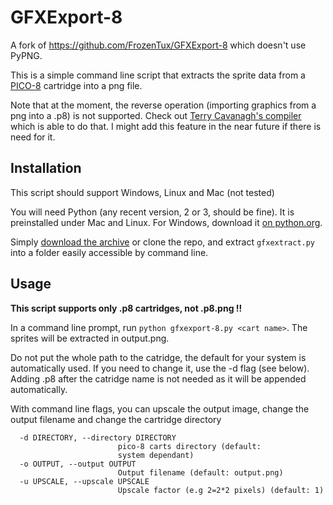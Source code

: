 # GFXExport-8

A fork of https://github.com/FrozenTux/GFXExport-8 which doesn't use PyPNG.

This is a simple command line script that extracts the sprite data from a [PICO-8](http://www.lexaloffle.com/pico-8.php) cartridge into a png file.

Note that at the moment, the reverse operation (importing graphics from a png into a .p8) is not supported. Check out [Terry Cavanagh's compiler](https://twitter.com/terrycavanagh/status/634123273299619840) which is able to do that. I might add this feature in the near future if there is need for it.

## Installation

This script should support Windows, Linux and Mac (not tested)

You will need Python (any recent version, 2 or 3, should be fine). It is preinstalled under Mac and Linux. For Windows, download it [on python.org](https://www.python.org/downloads/).

Simply [download the archive](https://github.com/FrozenTux/GFXExport-8/archive/master.zip) or clone the repo, and extract `gfxextract.py` into a folder easily accessible by command line.

## Usage

**This script supports only .p8 cartridges, not .p8.png !!**

In a command line prompt, run `python gfxexport-8.py <cart name>`. The sprites will be extracted in output.png.

Do not put the whole path to the catridge, the default for your system is automatically used. If you need to change it, use the -d flag (see below). Adding .p8 after the catridge name is not needed as it will be appended automatically.

With command line flags, you can upscale the output image, change the output filename and change the cartridge directory

```
  -d DIRECTORY, --directory DIRECTORY
                        pico-8 carts directory (default:
                        system dependant)
  -o OUTPUT, --output OUTPUT
                        Output filename (default: output.png)
  -u UPSCALE, --upscale UPSCALE
                        Upscale factor (e.g 2=2*2 pixels) (default: 1)
```
